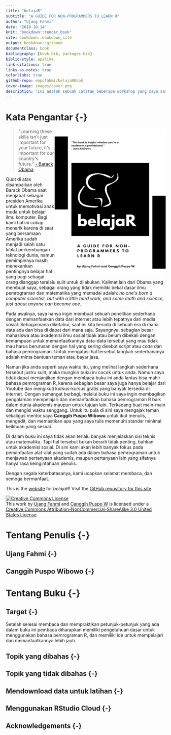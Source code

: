```yaml
--- 
title: "belajaR"
subtitle: "A GUIDE FOR NON-PROGRAMMERS TO LEARN R"
author: "Ujang Fahmi"
date: "2018-10-14"
knit: "bookdown::render_book"
site: bookdown::bookdown_site
output: bookdown::gitbook
documentclass: book
bibliography: [book.bib, packages.bib]
biblio-style: apalike
link-citations: true
links-as-notes: true
colorlinks: true
github-repo: eppofahmi/belajaRBook
cover-image: images/cover.png
description: "Ini adalah sebuah catatan beberapa workshop yang saya sampaikan dalam beberapa kali pertemuan baik di kampus maupun di luar."
---
```


# Kata Pengantar {-}

<img src="images/cover.png" width="350" height="460" align="right" alt="Cover image" />

> "Learning these skills isn't just important for your future, it's important for our country's future." [- Barack Obama](https://www.youtube.com/watch?time_continue=13&v=6XvmhE1J9PY)

Quot di atas disampaikan oleh Barack Obama saat menjabat sebagai presiden Amerika untuk memotivasi anak muda untuk belajar ilmu komputer. Bagi kami hal ini cukup menarik karena di saat yang bersamaan Amerika sudah menjadi salah satu kiblat perkembangan teknologi dunia, namun pemimpinnya masih menekankan pentingnya belajar hal yang bagi sebagai orang dianggap teralalu sulit untuk dilakukan. Kalimat lain dari Obama yang membuat saya, sebagai orang yang tidak memiliki bekal dasar ilmu pemrograman dan matematika yang memadai adalah: *no one's born a computer scientist, but with a little hard work, and some math and science, just about anyone can become one.*

Pada awalnya, saya hanya ingin membuat sebuah penelitian sederhana dengan memanfaatkan data dari internet atau lebih tepatnya dari media sosial. Sebagaimana diketahui, saat ini kita berada di sebuah era di mana data ada dan bisa di dapat dari mana saja. Sayangnya, sebagian besar mahasiswa atau akademisi ilmu sosial tidak atau belum dibekali dengan kemampuan untuk memanfaatkannya data-data tersebut yang mau tidak mau harus berurusan dengan hal yang sering disebut *script* atau *code* dan bahasa pemrograman. Untuk mengatasi hal tersebut langkah sederhananya adalah minta bantuan teman atau bayar jasa. 

Namun jika anda seperti saya waktu itu, yang melihat langkah sederhana tersebut justru sulit, maka mungkin buku ini cocok untuk anda. Namun saya tidak dapat menjanjikan dengan membaca buku ini anda lantas bisa mahir bahasa pemrograman R, karena sebagian besar saya juga hanya belajar dari Youtube dan mengikuti kursus-kursus gratis yang banyak tersedia di internet. Dengan semangat berbagi, melalui buku ini saya ingin membagikan pengalaman mempelajari dan memanfaatkan bahasa pemrograman R baik dalam dunia akademis maupun untuk tujuan lain. Terkadang buat main-main dan mengisi waktu senggang. Untuk itu pula di sini saya mengajak teman sekaligus mentor saya **Canggih Puspo Wibowo** untuk ikut menulis, mengedit, dan memastikan apa yang saya tulis memenuhi standar minimal keilmuan yang sesuai. 

Di dalam buku ini saya tidak akan terlalu banyak menjelaskan sisi teknis atau matematika. Tapi hal tersebut bukan berarti tidak penting, bahkan untuk akademisi sosial. Di sini kami akan lebih banyak fokus pada pemanfaatan alat-alat yang sudah ada dalam bahasa pemrograman untuk menjawab pertanyaan akademis, maupun pertanyaan lain yang sifatnya hanya rasa keingintahuan penulis. 

Dengan segala keterbatasanya, kami ucapkan selamat membaca, dan semoga bermanfaat.

This is the [website](https://github.com/eppofahmi/belajaRBook) for *belajaR*! Visit the [GitHub repository for this site](https://github.com/eppofahmi/belajaRBook).

<a rel="license" href="http://creativecommons.org/licenses/by-nc-sa/3.0/us/"><img alt="Creative Commons License" style="border-width:0" src="https://i.creativecommons.org/l/by-nc-sa/3.0/us/88x31.png" /></a><br />This work by [Ujang Fahmi](https://github.com/eppofahmi) and [Canggih Puspo W](https://github.com/canggihpw) is licensed under a <a rel="license" href="http://creativecommons.org/licenses/by-nc-sa/3.0/us/">Creative Commons Attribution-NonCommercial-ShareAlike 3.0 United States License</a>.




# Tentang Penulis {-}

## Ujang Fahmi {-}

## Canggih Puspo Wibowo {-}

# Tentang Buku {-}

## Target {-}

Setelah selesai membaca dan mempraktikan petunjuk-petunjuk yang ada dalam buku ini pembaca diharapkan memiliki pengetahuan dasar untuk menggunakan bahasa pemrograman R, dan memiliki ide untuk mempelajari dan memanfaatkannya lebih jauh. 

## Topik yang dibahas {-}

## Topik yang tidak dibahas {-}

## Mendownload data untuk latihan {-}

## Menggunakan RStudio Cloud {-}

## Acknowledgements {-}

